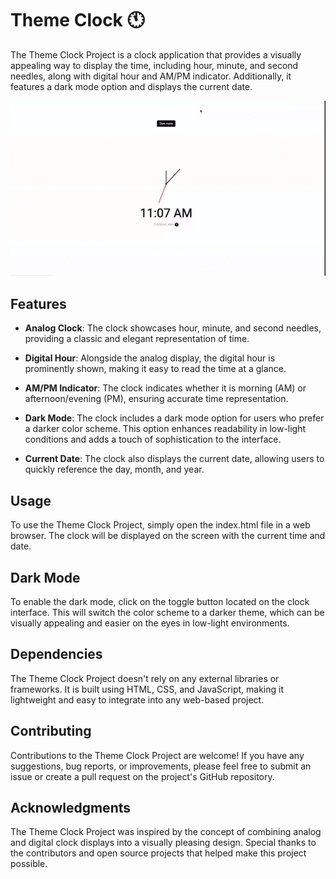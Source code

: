 # Theme Clock 🕚

The Theme Clock Project is a clock application that provides a visually appealing way to display the time, including hour, minute, and second needles, along with digital hour and AM/PM indicator. Additionally, it features a dark mode option and displays the current date.

![Theme Clock Demo](./asset/theme-clock.gif)

## Features

- **Analog Clock**: The clock showcases hour, minute, and second needles, providing a classic and elegant representation of time.

- **Digital Hour**: Alongside the analog display, the digital hour is prominently shown, making it easy to read the time at a glance.

- **AM/PM Indicator**: The clock indicates whether it is morning (AM) or afternoon/evening (PM), ensuring accurate time representation.

- **Dark Mode**: The clock includes a dark mode option for users who prefer a darker color scheme. This option enhances readability in low-light conditions and adds a touch of sophistication to the interface.

- **Current Date**: The clock also displays the current date, allowing users to quickly reference the day, month, and year.

## Usage

To use the Theme Clock Project, simply open the index.html file in a web browser. The clock will be displayed on the screen with the current time and date.

## Dark Mode

To enable the dark mode, click on the toggle button located on the clock interface. This will switch the color scheme to a darker theme, which can be visually appealing and easier on the eyes in low-light environments.

## Dependencies

The Theme Clock Project doesn't rely on any external libraries or frameworks. It is built using HTML, CSS, and JavaScript, making it lightweight and easy to integrate into any web-based project.

## Contributing

Contributions to the Theme Clock Project are welcome! If you have any suggestions, bug reports, or improvements, please feel free to submit an issue or create a pull request on the project's GitHub repository.

## Acknowledgments

The Theme Clock Project was inspired by the concept of combining analog and digital clock displays into a visually pleasing design. Special thanks to the contributors and open source projects that helped make this project possible.
